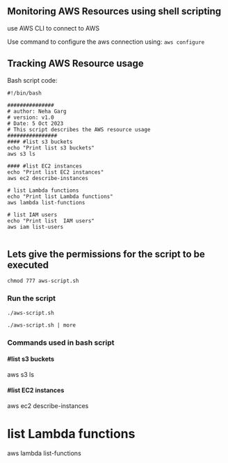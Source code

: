 ## Monitoring AWS Resources using shell scripting

use AWS CLI to connect to AWS 

Use command to configure the aws connection using:
``
aws configure
``
## Tracking AWS Resource usage

Bash script code:

```
#!/bin/bash

###############
# author: Neha Garg
# version: v1.0
# Date: 5 Oct 2023
# This script describes the AWS resource usage
################
#### #list s3 buckets
echo "Print list s3 buckets"
aws s3 ls

#### #list EC2 instances
echo "Print list EC2 instances"
aws ec2 describe-instances

# list Lambda functions
echo "Print list Lambda functions"
aws lambda list-functions

# list IAM users
echo "Print list  IAM users"
aws iam list-users


```

## Lets give the permissions for the script to be executed
```
chmod 777 aws-script.sh
```
### Run the script
```
./aws-script.sh
```

```
./aws-script.sh | more
```

### Commands used in bash script

#### #list s3 buckets
aws s3 ls

#### #list EC2 instances
aws ec2 describe-instances

# list Lambda functions
aws lambda list-functions





